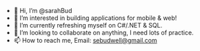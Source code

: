 - 👋 Hi, I’m @sarahBud
- 👀 I’m interested in building applications for mobile & web!
- 🌱 I’m currently refreshing myself on C#/.NET & SQL. 
- 💞️ I’m looking to collaborate on anything, I need lots of practice.
- 📫 How to reach me, Email: sebudwell@gmail.com

<!---
sarahBud/sarahBud is a ✨ special ✨ repository because its `README.md` (this file) appears on your GitHub profile.
You can click the Preview link to take a look at your changes.
--->

